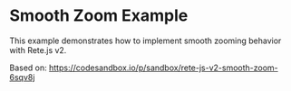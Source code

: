 # Smooth Zoom Example

This example demonstrates how to implement smooth zooming behavior with Rete.js v2.

Based on: https://codesandbox.io/p/sandbox/rete-js-v2-smooth-zoom-6sqv8j

